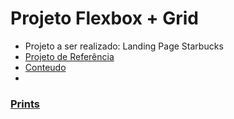 <h1>Projeto Flexbox + Grid</h1>
<ul>
    <li>Projeto a ser realizado: Landing Page Starbucks</li>
    <li><a href="http://starbucks.nicepage.io/">Projeto de Referência</a></li>
    <li><a href="http://github.com/brunosoharagit/b7web-curso-html-css">Conteudo<li>
</ul>

<h3>Prints</h3>
</hr>